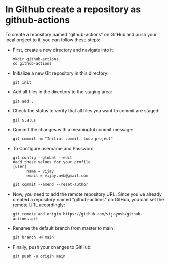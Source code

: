 # In Github create a repository as github-actions

To create a repository named "github-actions" on GitHub and push your local project to it, you can follow these steps:

* First, create a new directory and navigate into it:

  ```git
  mkdir github-actions
  cd github-actions
  ```

* Initialize a new Git repository in this directory:

  ```git
  git init
  ```

* Add all files in the directory to the staging area:

  ```git
  git add .
  ```
  
* Check the status to verify that all files you want to commit are staged:
  
  ```git
  git status
  ```
  
* Commit the changes with a meaningful commit message:
  
  ```git
  git commit -m "Initial commit: todo project"
  ```
  
* To Configure username and Password
  
  ```git
  git config --global --edit
  #add these values for your profile
  [user]
        name = vijay
        email = vijay.nvb@gmail.com
  
  git commit --amend --reset-author
  ```
  
* Now, you need to add the remote repository URL. Since you've already created a repository named "github-actions" on GitHub, you can set the remote URL   accordingly:
  
  ```git
  git remote add origin https://github.com/vijaynvb/github-actions.git
  ```
  
* Rename the default branch from master to main:
  
  ```git
  git branch -M main
  ```
  
* Finally, push your changes to GitHub:
  
  ```git
  git push -u origin main
  ```